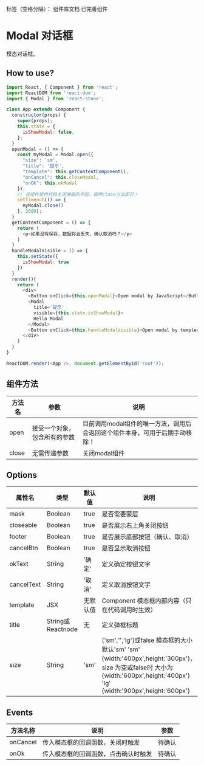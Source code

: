 标签（空格分隔）： 组件库文档 已完善组件


# Modal 对话框
模态对话框。


## How to use?
```javascript
import React, { Component } from 'react';
import ReactDOM from 'react-dom';
import { Modal } from 'react-stone';

class App extends Component {
  constructor(props) {
    super(props);
    this.state = {
      isShowModal: false,
    };
  }
  openModal = () => {
    const myModal = Modal.open({
      "size": 'sm',
      "title": '提示',
      "template": this.getContentComponent(),
      "onCancel": this.closeModal,
      "onOk": this.okModal
    });
    // 该组件提供代码关闭弹框的手段，调用close方法即可！
    setTimeout(() => {
      myModal.close()
    }, 2000);
  }
  getContentComponent = () => {
    return (
      <p>如果没有保存，数据将会丢失，确认取消吗？</p>
    )
  }
  handleModalVisible = () => {
    this.setState({
      isShowModal: true
    })
  }
  render(){
    return (
      <div>
        <Button onClick={this.openModal}>Open modal by JavaScript</Button>
        <Modal
          title='提示'
          visible={this.state.isShowModal}>
          Hello Modal
        </Modal>
        <Button onClick={this.handleModalVisible}>Open modal by templeate</Button>
      </div>
    )
  }
}

ReactDOM.render(<App />, document.getElementById('root'));

```

## 组件方法

方法名   |    参数     |     说明
----    |  ----    | ----    |
open | 接受一个对象，包含所有的参数 | 目前调用modal组件的唯一方法，调用后会返回这个组件本身，可用于后期手动移除！
close | 无需传递参数 | 关闭modal组件


## Options

属性名   |    类型   |     默认值     |     说明
----    | ----    | ----    | ----    |
mask  | Boolean  | true |  是否需要蒙层
closeable  | Boolean  | true  |  是否展示右上角关闭按钮
footer | Boolean | true | 是否展示底部按钮（确认、取消）
cancelBtn | Boolean | true | 是否显示取消按钮
okText | String | '确定' | 定义确定按钮文字
cancelText | String | '取消' | 定义取消按钮文字
template | JSX | 无默认值 | Component 模态框内部内容（只在代码调用时生效）
title | String或Reactnode | 无 | 定义弹框标题
size | String | 'sm' | ['sm','','lg']或false  模态框的大小 默认'sm'  'sm' {width:'400px',height:'300px'}， size 为空或false时 大小为{width:'600px',height:'400px'}  'lg' {width:'900px',height:'600px'}

## Events
方法名称   |    说明    |    参数    |
----    | ----      | ----        |
onCancel	 | 传入模态框的回调函数，关闭时触发 | 待确认
onOk	 | 传入模态框的回调函数，点击确认时触发 | 待确认
